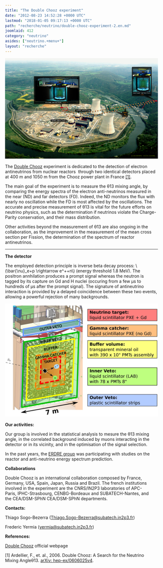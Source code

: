 ```yaml
---
title: "The Double Chooz experiment"
date: "2012-08-23 14:52:28 +0000 UTC"
lastmod: "2018-01-05 09:17:13 +0000 UTC"
path: "recherche/neutrino/double-chooz-experiment-2.en.md"
joomlaid: 412
category: "neutrino"
asides: ["neutrino.+menu+"]
layout: "recherche"
---
```

![DoubleChooz site](images/DoubleChooz/DoubleChooz_site.png "The Double Chooz site and the location of the ")

The [Double Chooz](http://doublechooz.in2p3.fr/Status_and_News/status_and_news.php) experiment is dedicated to the detection of electron antineutrinos from nuclear reactors  through two identical detectors placed at 400 m and 1050 m from the Chooz power plant in France [\[1\]](https://arxiv.org/abs/hep-ex/0606025). 

The main goal of the experiment is to measure the θ13 mixing angle, by comparing the energy spectra of the electron anti-neutrinos measured in the near (ND) and far detectors (FD). Indeed, the ND monitors the flux with nearly no oscillation while the FD is most affected by the oscillations. The accurate and precise measurement of θ13 is vital for the future efforts on neutrino physics, such as the determination if neutrinos violate the Charge-Parity conservation, and their mass distribution. 

Other activities beyond the measurement of θ13 are also ongoing in the collaboration, as the improvement in the measurement of the mean cross section per Fission, the determination of the spectrum of reactor antineutrinos.

* * *

****The detector****

The employed detection principle is inverse beta decay process: \\(\\bar{\\nu}\_e+p \\rightarrow e^++n\\) (energy threshold 1.8 MeV). The positron annhilation produces a prompt signal whereas the neutron is tagged by its capture on Gd and H nuclei (occuring from a few µs to hundreds of µs after the prompt signal). The signature of antineutrino interaction is provided by a delayed coincidence between these two events, allowing a powerful rejection of many backgrounds.

![DC detector](images/DoubleChooz/DC-detector.jpg)

**Our activities:**

Our group is involved in the statistical analysis to mesure the θ13 mixing angle, in the correlated background induced by muons interacting in the detector or in its vicinity, and in the optimisation of the signal selection. 

In the past years, the [ERDRE group](en/research/nuclear-and-environment/erdre/about) was participating with studies on the reactor and anti-neutrino energy spectrum prediction.

**Collaborations**

Double Chooz is an international collaboration composed by France, Germany, USA, Spain, Japan, Russia and Brazil. The french institutions involved in the experiment are the CNRS/IN2P3 laboratories of APC-Paris, IPHC-Strasbourg, CENBG-Bordeaux and SUBATECH-Nantes, and the CEA/DSM-SPhN CEA/DSM-SPhN departments. 

**Contacts:**

Thiago Sogo-Bezerra ([Thiago.Sogo-Bezerra@subatech.in2p3.fr](mailto:Thiago.Sogo-Bezerra@subatech.in2p3.fr))

Frederic Yermia ([yermia@subatech.in2p3.fr](mailto:yermia@subatech.in2p3.fr)) 

**References:**

[Double Chooz](http://doublechooz.in2p3.fr/Status_and_News/status_and_news.php) official webpage

\[1\] Ardellier, F., et. al., 2006. Double Chooz: A Search for the Neutrino Mixing Angleθ13. [arXiv: hep-ex/0606025v4](https://arxiv.org/abs/hep-ex/0606025).
